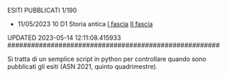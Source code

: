 ESITI PUBBLICATI 1/190 

- 11/05/2023 10 D1  Storia antica	 [I fascia](https://asn21.cineca.it/pubblico/miur/esito/10%252FD1/1/5) [II fascia](https://asn21.cineca.it/pubblico/miur/esito/10%252FD1/2/5) 

UPDATED 2023-05-14 12:11:08.415933
######################################################

Si tratta di un semplice script in python per controllare quando sono pubblicati gli esiti (ASN 2021, quinto quadrimestre).

